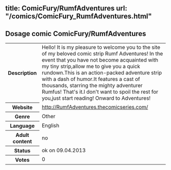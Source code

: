 title: ComicFury/RumfAdventures
url: "/comics/ComicFury_RumfAdventures.html"
---
Dosage comic ComicFury/RumfAdventures
-----------------------------------------

<table class="comicinfo">
<tr>
<th>Description</th><td>Hello! It is my pleasure to welcome you to the site of my beloved comic strip Rumf Adventures! In the event that you have not become acquainted with my tiny strip,allow me to give you a quick rundown.This is an action-packed adventure strip with a dash of humor.It features a cast of thousands, starring the mighty adventurer Rumfus! That's it.I don't want to spoil the rest for you,just start reading! Onward to Adventures!</td>
</tr>
<tr>
<th>Website</th><td><a href="http://RumfAdventures.thecomicseries.com/">http://RumfAdventures.thecomicseries.com/</a></td>
</tr>
<tr>
<th>Genre</th><td>Other</td>
</tr>
<tr>
<th>Language</th><td>English</td>
</tr>
<tr>
<th>Adult content</th><td>no</td>
</tr>
<tr>
<th>Status</th><td>ok on 09.04.2013</td>
</tr>
<tr>
<th>Votes</th><td>0</div></td>
</tr>
</table>
